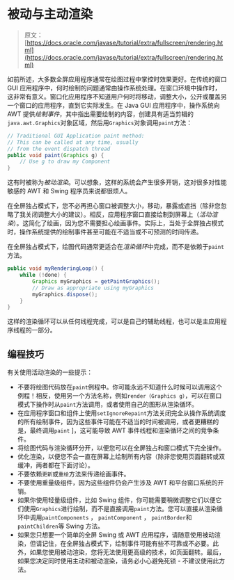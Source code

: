 # 被动与主动渲染

> 原文： [https://docs.oracle.com/javase/tutorial/extra/fullscreen/rendering.html](https://docs.oracle.com/javase/tutorial/extra/fullscreen/rendering.html)

如前所述，大多数全屏应用程序通常在绘图过程中掌控时效果更好。在传统的窗口 GUI 应用程序中，何时绘制的问题通常由操作系统处理。在窗口环境中操作时，这非常有意义。窗口化应用程序不知道用户何时将移动，调整大小，公开或覆盖另一个窗口的应用程序，直到它实际发生。在 Java GUI 应用程序中，操作系统向 AWT 提供*绘制事件*，其中指出需要绘制的内容，创建具有适当剪辑的`java.awt.Graphics`对象区域，然后用`Graphics`对象调用`paint`方法：

```java
// Traditional GUI Application paint method:
// This can be called at any time, usually 
// from the event dispatch thread
public void paint(Graphics g) {
    // Use g to draw my Component
}

```

这有时被称为*被动渲染*。可以想象，这样的系统会产生很多开销，这对很多对性能敏感的 AWT 和 Swing 程序员来说都很烦人。

在全屏独占模式下，您不必再担心窗口被调整大小，移动，暴露或遮挡（除非您忽略了我关闭调整大小的建议）。相反，应用程序窗口直接绘制到屏幕上（*活动渲染*）。这简化了绘画，因为您不需要担心绘画事件。实际上，当处于全屏独占模式时，操作系统提供的绘制事件甚至可能在不适当或不可预测的时间传递。

在全屏独占模式下，绘图代码通常更适合在*渲染循环*中完成，而不是依赖于`paint`方法。

```java
public void myRenderingLoop() {
    while (!done) {
        Graphics myGraphics = getPaintGraphics();
        // Draw as appropriate using myGraphics
        myGraphics.dispose();
    }
}

```

这样的渲染循环可以从任何线程完成，可以是自己的辅助线程，也可以是主应用程序线程的一部分。

## 编程技巧

有关使用活动渲染的一些提示：

*   不要将绘图代码放在`paint`例程中。你可能永远不知道什么时候可以调用这个例程！相反，使用另一个方法名称，例如`render（Graphics g）`，可以在窗口模式下操作时从`paint`方法调用，或者使用自己的图形从渲染循环。
*   在应用程序窗口和组件上使用`setIgnoreRepaint`方法关闭完全从操作系统调度的所有绘制事件，因为这些事件可能在不适当的时间被调用，或者更糟糕的是，最终调用`paint` ]，这可能导致 AWT 事件线程和渲染循环之间的竞争条件。
*   将绘图代码与渲染循环分开，以便您可以在全屏独占和窗口模式下完全操作。
*   优化渲染，以便您不会一直在屏幕上绘制所有内容（除非您使用页面翻转或双缓冲，两者都在下面讨论）。
*   不要依赖`更新`或`重绘`方法来传递绘画事件。
*   不要使用重量级组件，因为这些组件仍会产生涉及 AWT 和平台窗口系统的开销。
*   如果你使用轻量级组件，比如 Swing 组件，你可能需要稍微调整它们以便它们使用`Graphics`进行绘制，而不是直接调用`paint`方法。您可以直接从渲染循环中调用`paintComponents` ， `paintComponent` ， `paintBorder`和`paintChildren`等 Swing 方法。
*   如果您只想要一个简单的全屏 Swing 或 AWT 应用程序，请随意使用被动渲染，但请记住，在全屏独占模式下，绘制事件可能有些不可靠或不必要。此外，如果您使用被动渲染，您将无法使用更高级的技术，如页面翻转。最后，如果您决定同时使用主动和被动渲染，请务必小心避免死锁 - 不建议使用此方法。
